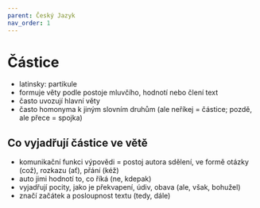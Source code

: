 ```yaml
---
parent: Český Jazyk
nav_order: 1
---
```

# Částice
- latinsky: partikule
- formuje věty podle postoje mluvčího, hodnotí nebo člení text
- často uvozují hlavní věty
- často homonyma k jiným slovním druhům (ale neříkej = částice; pozdě, ale přece = spojka)

## Co vyjadřují částice ve větě
- komunikační funkci výpovědi = postoj autora sdělení, ve formě otázky (což), rozkazu (ať), přání (kéž)
- auto jimi hodnotí to, co říká (ne, kdepak)
- vyjadřují pocity, jako je překvapení, údiv, obava (ale, však, bohužel)
- značí začátek a posloupnost textu (tedy, dále)